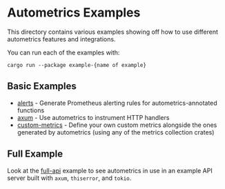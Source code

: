 # Autometrics Examples

This directory contains various examples showing off how to use different autometrics features and integrations.

You can run each of the examples with:
```shell
cargo run --package example-{name of example}
```

## Basic Examples

- [alerts](./alerts) - Generate Prometheus alerting rules for autometrics-annotated functions
- [axum](./axum) - Use autometrics to instrument HTTP handlers
- [custom-metrics](./custom-metrics/) - Define your own custom metrics alongside the ones generated by autometrics (using any of the metrics collection crates)

## Full Example

Look at the [full-api](./full-api) example to see autometrics in use in an example API server built with `axum`, `thiserror`, and `tokio`.
